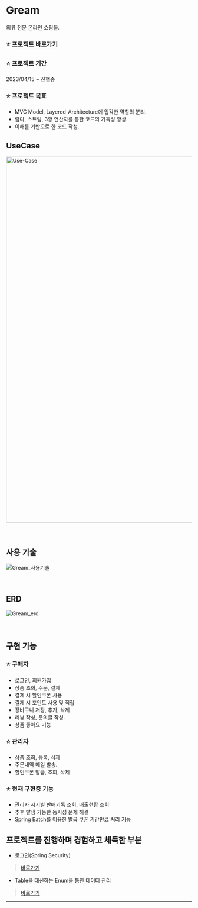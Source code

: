 # Gream
의류 전문 온라인 쇼핑몰.

### ⭐️ [프로젝트 바로가기](http://ec2-3-36-228-95.ap-northeast-2.compute.amazonaws.com)

### ⭐️ 프로젝트 기간
2023/04/15 ~ 진행중

### ⭐️ 프로젝트 목표

* MVC Model, Layered-Architecture에 입각한 역할의 분리.
* 람다, 스트림, 3항 연산자를 통한 코드의 가독성 향상.
* 이해를 기반으로 한 코드 작성.

<!--### 카카오 오븐 링크

* 프로젝트 요약
- - - -->


## UseCase
<img width="990" alt="Use-Case" src="https://github.com/mynameiskuun/Gream/assets/87435491/d51b6a10-bf47-4628-a5ed-ad382cc674bd"><br><br><br>


## 사용 기술
![Gream_사용기술](https://github.com/mynameiskuun/Gream/assets/87435491/7e9dc294-bfb6-4c9e-8fe5-68e913ad6bd2)<br><br><br>


## ERD
![Gream_erd](https://github.com/mynameiskuun/Gream/assets/87435491/e6a834c6-23a8-40c2-85c6-4eb490443852)<br><br><br>


## 구현 기능

### ⭐️ 구매자<br>
* 로그인, 회원가입
* 상품 조회, 주문, 결제
* 결제 시 할인쿠폰 사용
* 결제 시 포인트 사용 및 적립
* 장바구니 저장, 추가, 삭제
* 리뷰 작성, 문의글 작성.
* 상품 좋아요 기능
<!-- * 쿠폰 저장, 사용
* 댓글 작성, 삭제
* 포인트 사용 -->

### ⭐️ 관리자<br>
* 상품 조회, 등록, 삭제
* 주문내역 메일 발송.
* 할인쿠폰 발급, 조회, 삭제
<!-- * 판매기록 조회, 매출현황 조회
* 배송처리
* 쿠폰 발급, 삭제 -->

### ⭐️ 현재 구현중 기능
* 관리자 시기별 판매기록 조회, 매출현황 조회
* 추후 발생 가능한 동시성 문제 해결
* Spring Batch를 이용한 발급 쿠폰 기간만료 처리 기능


## 프로젝트를 진행하며 경험하고 체득한 부분

* 로그인(Spring Security)
> [바로가기](https://trusting-judge-fc4.notion.site/Spring-security-92e97a7a8644419e9815d3845a119f89?pvs=4)<br>

* Table을 대신하는 Enum을 통한 데이터 관리
> [바로가기](https://trusting-judge-fc4.notion.site/DB-3039da4956ec4378ae1588f3a7cab9e3?pvs=4)<br>

[//]: # (* CI / CD 구현을 통해 학습한 WAS)

[//]: # (> [바로가기]&#40;https://notion.com/mynameiskuun&#41;)



- - -





